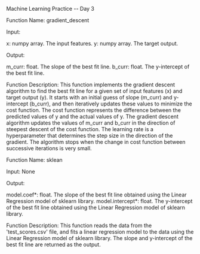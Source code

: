 Machine Learning Practice -- Day 3

Function Name: gradient_descent

Input:

x: numpy array. The input features.
y: numpy array. The target output.

Output:

m_curr: float. The slope of the best fit line.
b_curr: float. The y-intercept of the best fit line.

Function Description:
This function implements the gradient descent algorithm to find the best fit line for a given set of input features (x) and target output (y). It starts with an initial guess of slope (m_curr) and y-intercept (b_curr), and then iteratively updates these values to minimize the cost function. The cost function represents the difference between the predicted values of y and the actual values of y. The gradient descent algorithm updates the values of m_curr and b_curr in the direction of steepest descent of the cost function. The learning rate is a hyperparameter that determines the step size in the direction of the gradient. The algorithm stops when the change in cost function between successive iterations is very small.

Function Name: sklean

Input: None

Output:

model.coef*: float. The slope of the best fit line obtained using the Linear Regression model of sklearn library.
model.intercept*: float. The y-intercept of the best fit line obtained using the Linear Regression model of sklearn library.

Function Description:
This function reads the data from the 'test_scores.csv' file, and fits a linear regression model to the data using the Linear Regression model of sklearn library. The slope and y-intercept of the best fit line are returned as the output.
